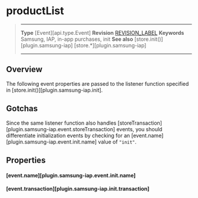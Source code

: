 # productList

> --------------------- ------------------------------------------------------------------------------------------
> __Type__              [Event][api.type.Event]
> __Revision__          [REVISION_LABEL](REVISION_URL)
> __Keywords__          Samsung, IAP, in-app purchases, init
> __See also__			[store.init()][plugin.samsung-iap]
>						[store.*][plugin.samsung-iap]
> --------------------- ------------------------------------------------------------------------------------------


## Overview

The following event properties are passed to the listener function specified in [store.init()][plugin.samsung-iap.init].


## Gotchas

Since the same listener function also handles [storeTransaction][plugin.samsung-iap.event.storeTransaction] events, you should differentiate initialization events by checking for an [event.name][plugin.samsung-iap.event.init.name] value of `"init"`.


## Properties

#### [event.name][plugin.samsung-iap.event.init.name]

#### [event.transaction][plugin.samsung-iap.init.transaction]
